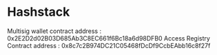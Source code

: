 # Hashstack
Multisig wallet contract address : 0x2E2D2d02B03D685Ab3C8EC661f6Bc18a6d98DFB0
Access Registry Contract address : 0x8c7c2B974DC21C05468fDcDf9CcbEAbb16c8f27f
